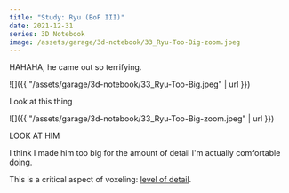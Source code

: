 ```yaml
---
title: "Study: Ryu (BoF III)"
date: 2021-12-31
series: 3D Notebook
image: /assets/garage/3d-notebook/33_Ryu-Too-Big-zoom.jpeg
---
```


HAHAHA, he came out so terrifying.

![]({{ "/assets/garage/3d-notebook/33_Ryu-Too-Big.jpeg" | url }})

<p class="figcaption">Look at this thing</p>

![]({{ "/assets/garage/3d-notebook/33_Ryu-Too-Big-zoom.jpeg" | url }})

<p class="figcaption">LOOK AT HIM</p>

I think I made him too big for the amount of detail I'm actually comfortable doing.

This is a critical aspect of voxeling: [level of detail](/garage/level-of-detail/).
